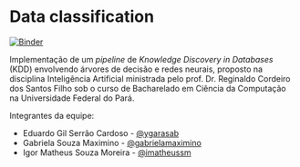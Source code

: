 # Data classification

[![Binder](https://mybinder.org/badge_logo.svg)](https://mybinder.org/v2/gh/ygarasab/data-classification/master?filepath=c%C3%B3digo%2F%5BDemonstra%C3%A7%C3%A3o%5D%20Trabalho%2003%20-%20%C3%81rvore%20de%20Decis%C3%A3o%20e%20Redes%20Neurais.ipynb)

Implementação de um *pipeline* de *Knowledge Discovery in Databases* (KDD) envolvendo árvores de decisão e redes neurais, proposto na disciplina Inteligência Artificial ministrada pelo prof. Dr. Reginaldo Cordeiro dos Santos Filho sob o curso de Bacharelado em Ciência da Computação na Universidade Federal do Pará.

Integrantes da equipe:
- Eduardo Gil Serrão Cardoso - [@ygarasab](https://github.com/ygarasab)
- Gabriela Souza Maximino - [@gabrielamaximino](https://github.com/gabrielamaximino)
- Igor Matheus Souza Moreira - [@imatheussm](https://github.com/imatheussm)
